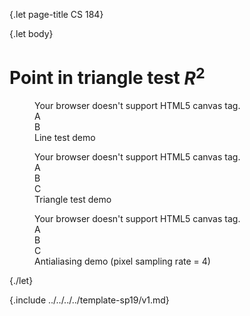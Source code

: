 {.let page-title CS 184}

{.let body}

# Point in triangle test $R^2$

<figure>
    <div id="bary-line" class="canvas-container slim-border">
        <canvas>Your browser doesn't support HTML5 canvas tag.</canvas>
        <div class="circle-control">A</div>
        <div class="circle-control">B</div>
        <div class="canvas-stats"></div>
    </div>
    <figcaption>Line test demo</figcaption>
</figure>

<figure>
    <div id="bary-tri" class="canvas-container slim-border">
        <canvas>Your browser doesn't support HTML5 canvas tag.</canvas>
        <div class="circle-control">A</div>
        <div class="circle-control">B</div>
        <div class="circle-control">C</div>
        <div class="canvas-stats"></div>
    </div>
    <figcaption>Triangle test demo</figcaption>
</figure>

<figure>
    <div id="bary-antialiasing" class="canvas-container slim-border">
        <canvas>Your browser doesn't support HTML5 canvas tag.</canvas>
        <div class="circle-control">A</div>
        <div class="circle-control">B</div>
        <div class="circle-control">C</div>
        <div class="canvas-stats"></div>
    </div>
    <figcaption>Antialiasing demo (pixel sampling rate = 4)</figcaption>
</figure>

<link rel="stylesheet" type="text/css" href="{.link!* bary.css}">
<script type="text/javascript" src="{.link!* bary-line.js}"></script>
<script type="text/javascript" src="{.link!* bary-tri.js}"></script>
<script type="text/javascript" src="{.link!* bary-antialiasing.js}"></script>

{./let}

{.include ../../../../template-sp19/v1.md}
